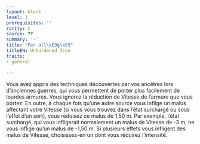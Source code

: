 ```yaml
---
layout: block
level: 1
prerequisites: ''
rarity: C
source: ??
summary: '-'
title: "Fer all\xE9g\xE9"
titleEN: Unburdened Iron
traits:
- general

---
```


<p>Vous avez appris des techniques découvertes par vos ancêtres lors d’anciennes guerres, qui vous permettent de porter plus facilement de lourdes armures. Vous ignorez la réduction de Vitesse de l’armure que vous portez. En outre, à chaque fois qu’une autre source vous inflige un malus affectant votre Vitesse (si vous vous trouvez dans l’état surchargé ou
sous l’effet d’un sort), vous réduisez ce malus de 1,50 m. Par exemple, l’état surchargé, qui vous infligerait normalement un malus de Vitesse de -3 m, ne vous inflige qu’un malus de -1,50 m. Si plusieurs effets vous infligent des malus de Vitesse,  choisissez-en un dont vous réduirez l’intensité.</p>